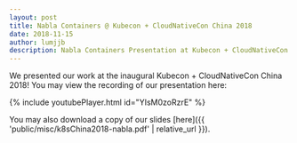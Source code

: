 ```yaml
---
layout: post
title: Nabla Containers @ Kubecon + CloudNativeCon China 2018
date: 2018-11-15
author: lumjjb
description: Nabla Containers Presentation at Kubecon + CloudNativeCon China 2018
---
```


We presented our work at the inaugural Kubecon + CloudNativeCon China 2018! You may view the recording of our presentation here:

{% include youtubePlayer.html id="YIsM0zoRzrE" %}

You may also download a copy of our slides [here]({{ 'public/misc/k8sChina2018-nabla.pdf' | relative_url }}).
